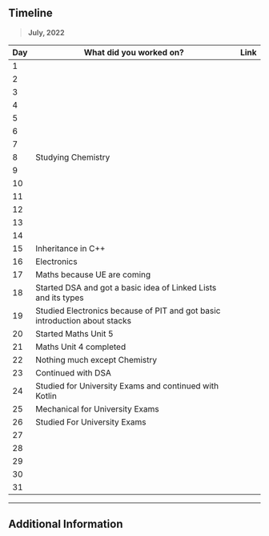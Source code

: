## Timeline

> **July, 2022**

|Day|What did you worked on?|Link|
|-------|------|--------|
|1|||
|2|||
|3|||
|4|||
|5|||
|6|||
|7|||
|8|Studying Chemistry||
|9|||
|10|||
|11|||
|12|||
|13|||
|14|||
|15|Inheritance in C++||
|16|Electronics||
|17|Maths because UE are coming||
|18|Started DSA and got a basic idea of Linked Lists and its types||
|19|Studied Electronics because of PIT and got basic introduction about stacks||
|20|Started Maths Unit 5||
|21|Maths Unit 4 completed||
|22|Nothing much except Chemistry||
|23|Continued with DSA||
|24|Studied for University Exams and continued with Kotlin ||
|25|Mechanical for University Exams||
|26|Studied For University Exams||
|27|||
|28|||
|29|||
|30|||
|31|||



---

## Additional Information
